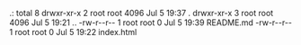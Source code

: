 .:
total 8
drwxr-xr-x 2 root root 4096 Jul  5 19:37 .
drwxr-xr-x 3 root root 4096 Jul  5 19:21 ..
-rw-r--r-- 1 root root    0 Jul  5 19:39 README.md
-rw-r--r-- 1 root root    0 Jul  5 19:22 index.html
